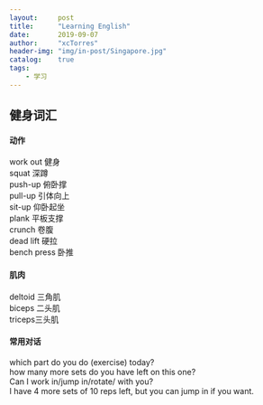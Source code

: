 ```yaml
---
layout:     post
title:      "Learning English"
date:       2019-09-07
author:     "xcTorres"
header-img: "img/in-post/Singapore.jpg"
catalog:    true
tags:
    - 学习
---
```


## 健身词汇
#### 动作
work out 健身  
squat 深蹲  
push-up 俯卧撑  
pull-up 引体向上  
sit-up 仰卧起坐  
plank  平板支撑  
crunch 卷腹  
dead lift 硬拉  
bench press 卧推

#### 肌肉  
deltoid 三角肌  
biceps 二头肌  
triceps三头肌

#### 常用对话
which part do you do (exercise) today?  
how many more sets do you have left on this one?  
Can I work in/jump in/rotate/ with you?  
I have 4 more sets of 10 reps left, but you can jump in if you want.
